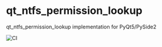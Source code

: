 # qt_ntfs_permission_lookup
qt_ntfs_permission_lookup implementation for PyQt5/PySide2

![CI](https://github.com/eyllanesc/qt_ntfs_permission_lookup/workflows/CI/badge.svg)